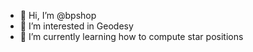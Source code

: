 - 👋 Hi, I’m @bpshop
- 👀 I’m interested in Geodesy
- 🌱 I’m currently learning how to compute star positions

<!---
bpshop/bpshop is a ✨ special ✨ repository because its `README.md` (this file) appears on your GitHub profile.
You can click the Preview link to take a look at your changes.
--->
